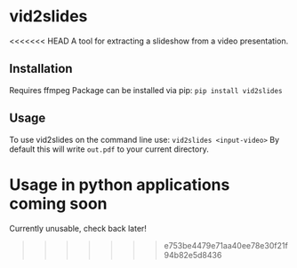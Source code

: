 # vid2slides
<<<<<<< HEAD
A tool for extracting a slideshow from a video presentation. 

## Installation
Requires ffmpeg
Package can be installed via pip: `pip install vid2slides`

## Usage
To use vid2slides on the command line use: `vid2slides <input-video>`
By default this will write `out.pdf` to your current directory.

Usage in python applications coming soon
=======
Currently unusable, check back later!
>>>>>>> e753be4479e71aa40ee78e30f21f94b82e5d8436
